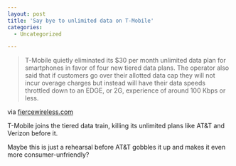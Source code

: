 ```yaml
---
layout: post
title: 'Say bye to unlimited data on T-Mobile'
categories:
  - Uncategorized

---
```


<div class="posterous_autopost"><div class="posterous_bookmarklet_entry"> <blockquote class="posterous_medium_quote">T-Mobile quietly eliminated its $30 per month unlimited data plan for smartphones in favor of four new tiered data plans. The operator also said that if customers go over their allotted data cap they will not incur overage charges but instead will have their data speeds throttled down to an EDGE, or 2G, experience of around 100&#160;Kbps or less.</blockquote>    <div class="posterous_quote_citation">via <a href="http://www.fiercewireless.com/story/t-mobile-quietly-launches-tiered-data-plans-smartphones/2011-05-23">fiercewireless.com</a></div> <p>T-Mobile joins the tiered data train, killing its unlimited plans like AT&amp;T and Verizon before it.  </p><p>Maybe this is just a rehearsal before AT&amp;T gobbles it up and makes it even more consumer-unfriendly?</p></div></div>
